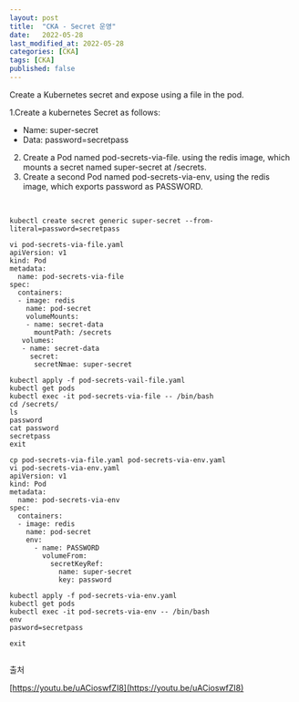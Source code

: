 ```yaml
---
layout: post
title:  "CKA - Secret 운영"
date:   2022-05-28
last_modified_at: 2022-05-28
categories: [CKA]
tags: [CKA]
published: false
---
```


Create a Kubernetes secret and expose using a file in the pod.

1.Create a kubernetes Secret as follows:

- Name: super-secret
- Data: password=secretpass

2. Create a Pod named pod-secrets-via-file. using the redis image, which mounts a secret named super-secret at /secrets.
3. Create a second Pod named pod-secrets-via-env, using the redis image, which exports password as PASSWORD.

<br/>

```shell
kubectl create secret generic super-secret --from-literal=password=secretpass

vi pod-secrets-via-file.yaml
apiVersion: v1
kind: Pod
metadata:
  name: pod-secrets-via-file
spec:
  containers:
  - image: redis
    name: pod-secret
    volumeMounts:
    - name: secret-data
      mountPath: /secrets
   volumes:
   - name: secret-data
     secret:
      secretNmae: super-secret
      
kubectl apply -f pod-secrets-vail-file.yaml
kubectl get pods
kubectl exec -it pod-secrets-via-file -- /bin/bash
cd /secrets/
ls
password
cat password
secretpass
exit

cp pod-secrets-via-file.yaml pod-secrets-via-env.yaml
vi pod-secrets-via-env.yaml
apiVersion: v1
kind: Pod
metadata:
  name: pod-secrets-via-env
spec:
  containers:
  - image: redis
    name: pod-secret
    env:
      - name: PASSWORD
        volumeFrom:
          secretKeyRef:
            name: super-secret
            key: password

kubectl apply -f pod-secrets-via-env.yaml
kubectl get pods
kubectl exec -it pod-secrets-via-env -- /bin/bash
env
pasword=secretpass

exit
    
```

출처

[https://youtu.be/uACioswfZI8](https://youtu.be/uACioswfZI8)